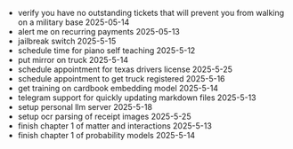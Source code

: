 - verify you have no outstanding tickets that will prevent you from walking on a military base 2025-05-14
- alert me on recurring payments 2025-05-13
- jailbreak switch 2025-5-15
- schedule time for piano self teaching 2025-5-12 
- put mirror on truck 2025-5-14
- schedule appointment for texas drivers license 2025-5-25
- schedule appointment to get truck registered 2025-5-16
- get training on cardbook embedding model 2025-5-14
- telegram support for quickly updating markdown files 2025-5-13
- setup personal llm server 2025-5-18
- setup ocr parsing of receipt images 2025-5-25
- finish chapter 1 of matter and interactions 2025-5-13
- finish chapter 1 of probability models 2025-5-14
